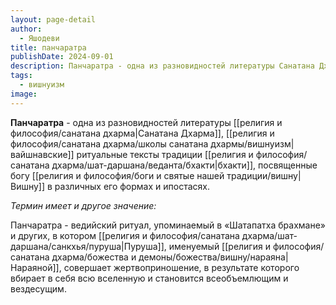 ```yaml
---
layout: page-detail
author:
  - Яшодеви
title: панчаратра
publishDate: 2024-09-01
description: Панчаратра - одна из разновидностей литературы Санатана Дхармы, вайшнавские ритуальные тексты традиции бхакти, посвященные богу Вишну в различных его формах и ипостасях.
tags:
  - вишнуизм
image:
---
```

**Панчаратра** - одна из разновидностей литературы [[религия и философия/санатана дхарма|Санатана Дхарма]], [[религия и философия/санатана дхарма/школы санатана дхармы/вишнуизм|вайшнавские]] ритуальные тексты традиции [[религия и философия/санатана дхарма/шат-даршана/веданта/бхакти|бхакти]], посвященные богу [[религия и философия/боги и святые нашей традиции/вишну|Вишну]] в различных его формах и ипостасях.

*Термин имеет и другое значение:* 

Панчаратра - ведийский ритуал, упоминаемый в «Шатапатха брахмане» и других, в котором [[религия и философия/санатана дхарма/шат-даршана/санкхья/пуруша|Пуруша]], именуемый [[религия и философия/санатана дхарма/божества и демоны/божества/вишну/нараяна|Нараяной]], совершает жертвоприношение, в результате которого вбирает в себя всю вселенную и становится всеобъемлющим и вездесущим.

